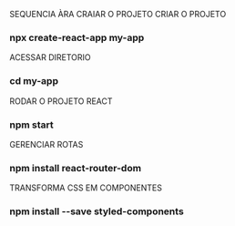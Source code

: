 SEQUENCIA ÀRA CRAIAR O PROJETO
CRIAR O PROJETO
### npx create-react-app my-app

ACESSAR DIRETORIO

### cd my-app

RODAR O PROJETO REACT

### npm start

GERENCIAR ROTAS

### npm install react-router-dom

TRANSFORMA CSS EM COMPONENTES

### npm install --save styled-components